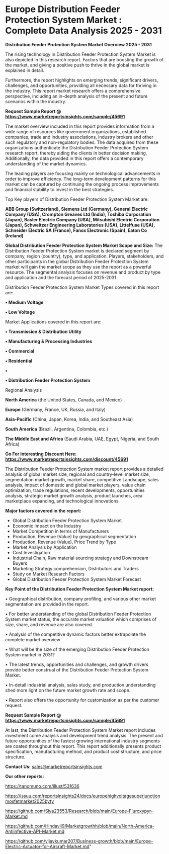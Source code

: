 # Europe Distribution Feeder Protection System Market : Complete Data Analysis 2025 - 2031

<Strong> Distribution Feeder Protection System Market Overview 2025 - 2031</strong>

The rising technology in Distribution Feeder Protection System Market is also depicted in this research report. Factors that are boosting the growth of the market, and giving a positive push to thrive in the global market is explained in detail.

Furthermore, the report highlights on emerging trends, significant drivers, challenges, and opportunities, providing all necessary data for thriving in the industry. This report market research offers a comprehensive perspective, including an in-depth analysis of the present and future scenarios within the industry.

<strong>Request Sample Report @ <a href=https://www.marketreportsinsights.com/sample/45691>https://www.marketreportsinsights.com/sample/45691</a></strong>

The market overview included in this report provides information from a wide range of resources like government organizations, established companies, trade and industry associations, industry brokers and other such regulatory and non-regulatory bodies. The data acquired from these organizations authenticate the Distribution Feeder Protection System research report, thereby aiding the clients in better decision making. Additionally, the data provided in this report offers a contemporary understanding of the market dynamics.

The leading players are focusing mainly on technological advancements in order to improve efficiency. The long-term development patterns for this market can be captured by continuing the ongoing process improvements and financial stability to invest in the best strategies.

Top Key players of Distribution Feeder Protection System Market are:

<strong>ABB Group (Switzerland), Siemens Ltd (Germany), General Electric Company (USA), Crompton Greaves Ltd (India), Toshiba Corporation (Japan), Basler Electric Company (USA), Mitsubishi Electric Corporation (Japan), Schweitzer Engineering Laboratories (USA), Littelfuse (USA), Schneider Electric SA (France), Fanox Electronic (Spain), Eaton Co (Ireland)</strong>

<strong><b>Global Distribution Feeder Protection System Market Scope and Size:</b></strong>
The Distribution Feeder Protection System market is declared segment by company, region (country), type, and application. Players, stakeholders, and other participants in the global Distribution Feeder Protection System market will gain the market scope as they use the report as a powerful resource. The segmental analysis focuses on revenue and product by type and application and the forecast period of 2025-2031.

Distribution Feeder Protection System Market Types covered in this report are:

<strong>•  Medium Voltage

•  Low Voltage</strong>

Market Applications covered in this report are:

<strong>•  Transmission & Distribution Utility

•  Manufacturing & Processing Industries

•  Commercial

•  Residential

•  

•  Distribution Feeder Protection System</strong> 

Regional Analysis

<strong>North America</strong> (the United States, Canada, and Mexico)

<strong>Europe</strong> (Germany, France, UK, Russia, and Italy)

<strong>Asia-Pacific</strong> (China, Japan, Korea, India, and Southeast Asia)

<strong>South America</strong> (Brazil, Argentina, Colombia, etc.)

<strong>The Middle East and Africa</strong> (Saudi Arabia, UAE, Egypt, Nigeria, and South Africa)

<strong>Go For Interesting Discount Here: <a href=https://www.marketreportsinsights.com/discount/45691>https://www.marketreportsinsights.com/discount/45691</a></strong>

The Distribution Feeder Protection System market report provides a detailed analysis of global market size, regional and country-level market size, segmentation market growth, market share, competitive Landscape, sales analysis, impact of domestic and global market players, value chain optimization, trade regulations, recent developments, opportunities analysis, strategic market growth analysis, product launches, area marketplace expanding, and technological innovations.

<strong><b>Major factors covered in the report:</b></strong>
<ul>
  <li>Global Distribution Feeder Protection System Market </li>
  <li>Economic Impact on the Industry</li>
  <li>Market Competition in terms of Manufacturers</li>
  <li>Production, Revenue (Value) by geographical segmentation</li>
  <li>Production, Revenue (Value), Price Trend by Type</li>
  <li>Market Analysis by Application</li>
  <li>Cost Investigation</li>
  <li>Industrial Chain, Raw material sourcing strategy and Downstream Buyers</li>
  <li>Marketing Strategy comprehension, Distributors and Traders</li>
  <li>Study on Market Research Factors</li>
  <li>Global Distribution Feeder Protection System Market Forecast</li>
</ul>

<strong><b>Key Point of the Distribution Feeder Protection System Market report:</b></strong>

• Geographical distribution, company profiling, and various other market segmentation are provided in the report.

• For better understanding of the global Distribution Feeder Protection System market status, the accurate market valuation which comprises of size, share, and revenue are also covered.

• Analysis of the competitive dynamic factors better extrapolate the complete market overview

• What will be the size of the emerging Distribution Feeder Protection System market in 2031?

• The latest trends, opportunities and challenges, and growth drivers provide better construal of the Distribution Feeder Protection System Market.

• In-detail industrial analysis, sales study, and production understanding shed more light on the future market growth rate and scope.

• Report also offers the opportunity for customization as per the customer request.

<strong>Request Sample Report @ <a href=https://www.marketreportsinsights.com/sample/45691>https://www.marketreportsinsights.com/sample/45691</a></strong>

At last, the Distribution Feeder Protection System Market report includes investment come analysis and development trend analysis. The present and future opportunities of the fastest growing international industry segments are coated throughout this report. This report additionally presents product specification, manufacturing method, and product cost structure, and price structure.

<strong>Contact Us:</strong>
sales@marketreportsinsights.com

<strong>Our other reports:</strong>

<a href=https://tanomuno.com/illust/531636>https://tanomuno.com/illust/531636</a>

<a href=https://issuu.com/reportsinsights24/docs/europehighvoltagesuperjunctionmosfetmarket2025byty>https://issuu.com/reportsinsights24/docs/europehighvoltagesuperjunctionmosfetmarket2025byty</a>

<a href=https://github.com/Siya23553/Research/blob/main/Europe-Fluroxypyr-Market.md>https://github.com/Siya23553/Research/blob/main/Europe-Fluroxypyr-Market.md</a>

<a href=https://github.com/Hindavii9/Marketgrowthh/blob/main/North-America-Antiinfective-API-Market.md>https://github.com/Hindavii9/Marketgrowthh/blob/main/North-America-Antiinfective-API-Market.md</a>

<a href=https://github.com/vijaykumar207/Business-growth/blob/main/Europe-Electric-Actuator-for-Aircraft-Market.md>https://github.com/vijaykumar207/Business-growth/blob/main/Europe-Electric-Actuator-for-Aircraft-Market.md</a>"
